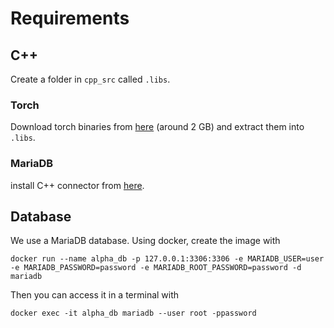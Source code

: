 

# Requirements

## C++


Create a folder in `cpp_src` called `.libs`. 

### Torch 
Download torch binaries from [here](https://pytorch.org/) (around 2 GB) and extract them into `.libs`.

### MariaDB
install C++ connector from [here](https://mariadb.com/docs/skysql/connect/programming-languages/cpp/install/).

## Database
We use a MariaDB database. Using docker, create the image with

```
docker run --name alpha_db -p 127.0.0.1:3306:3306 -e MARIADB_USER=user  -e MARIADB_PASSWORD=password -e MARIADB_ROOT_PASSWORD=password -d mariadb 

```

Then you can access it in a terminal with
``` 
docker exec -it alpha_db mariadb --user root -ppassword
```